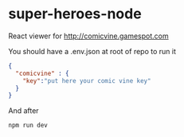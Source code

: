# super-heroes-node

React viewer for http://comicvine.gamespot.com

You should have a .env.json at root of repo to run it
```json
{
  "comicvine" : {
    "key":"put here your comic vine key"
  }
}
```

And after
```bash
npm run dev
```
